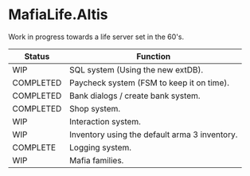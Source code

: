 MafiaLife.Altis
===============

Work in progress towards a life server set in the 60's.

| Status  | Function |
| ------------- | ------------- |
| WIP  | SQL system (Using the new extDB). |
| COMPLETED  | Paycheck system (FSM to keep it on time).  |
| COMPLETED  | Bank dialogs / create bank system. |
| COMPLETED  | Shop system.  |
| WIP  | Interaction system. |
| WIP  | Inventory using the default arma 3 inventory.  |
| COMPLETE | Logging system. |
| WIP | Mafia families. |

